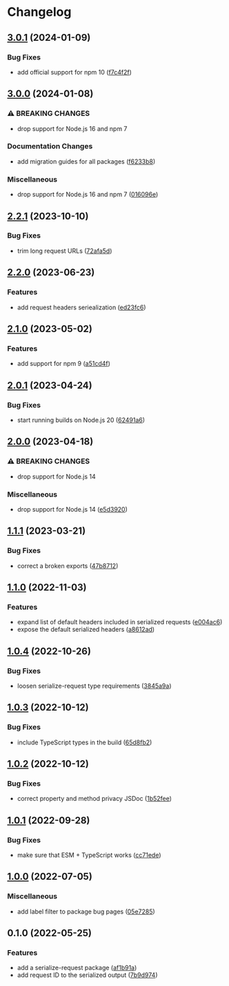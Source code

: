# Changelog

## [3.0.1](https://github.com/Financial-Times/dotcom-reliability-kit/compare/serialize-request-v3.0.0...serialize-request-v3.0.1) (2024-01-09)


### Bug Fixes

* add official support for npm 10 ([f7c4f2f](https://github.com/Financial-Times/dotcom-reliability-kit/commit/f7c4f2f4c9358389be7bbcbd3609081eec2246b5))

## [3.0.0](https://github.com/Financial-Times/dotcom-reliability-kit/compare/serialize-request-v2.2.1...serialize-request-v3.0.0) (2024-01-08)


### ⚠ BREAKING CHANGES

* drop support for Node.js 16 and npm 7

### Documentation Changes

* add migration guides for all packages ([f6233b8](https://github.com/Financial-Times/dotcom-reliability-kit/commit/f6233b8ac802a32cad321e43b63420fe6fd979c0))


### Miscellaneous

* drop support for Node.js 16 and npm 7 ([016096e](https://github.com/Financial-Times/dotcom-reliability-kit/commit/016096eab022fa426159ec649a4e32c24eedd568))

## [2.2.1](https://github.com/Financial-Times/dotcom-reliability-kit/compare/serialize-request-v2.2.0...serialize-request-v2.2.1) (2023-10-10)


### Bug Fixes

* trim long request URLs ([72afa5d](https://github.com/Financial-Times/dotcom-reliability-kit/commit/72afa5d8a533306b61ee89fb3f6b9bc2ab93eb26))

## [2.2.0](https://github.com/Financial-Times/dotcom-reliability-kit/compare/serialize-request-v2.1.0...serialize-request-v2.2.0) (2023-06-23)


### Features

* add request headers seriealization ([ed23fc6](https://github.com/Financial-Times/dotcom-reliability-kit/commit/ed23fc6503f6e944ef2456d3de3296e338c91d4c))

## [2.1.0](https://github.com/Financial-Times/dotcom-reliability-kit/compare/serialize-request-v2.0.1...serialize-request-v2.1.0) (2023-05-02)


### Features

* add support for npm 9 ([a51cd4f](https://github.com/Financial-Times/dotcom-reliability-kit/commit/a51cd4fa717c4ec8b5057be694dc99d5459df7db))

## [2.0.1](https://github.com/Financial-Times/dotcom-reliability-kit/compare/serialize-request-v2.0.0...serialize-request-v2.0.1) (2023-04-24)


### Bug Fixes

* start running builds on Node.js 20 ([62491a6](https://github.com/Financial-Times/dotcom-reliability-kit/commit/62491a60b07dfd044a90bb4adeece33c6be00c20))

## [2.0.0](https://github.com/Financial-Times/dotcom-reliability-kit/compare/serialize-request-v1.1.1...serialize-request-v2.0.0) (2023-04-18)


### ⚠ BREAKING CHANGES

* drop support for Node.js 14

### Miscellaneous

* drop support for Node.js 14 ([e5d3920](https://github.com/Financial-Times/dotcom-reliability-kit/commit/e5d392023e23b105049d8b09403b3db7699a37a1))

## [1.1.1](https://github.com/Financial-Times/dotcom-reliability-kit/compare/serialize-request-v1.1.0...serialize-request-v1.1.1) (2023-03-21)


### Bug Fixes

* correct a broken exports ([47b8712](https://github.com/Financial-Times/dotcom-reliability-kit/commit/47b8712edc097cf888faf2bb8445be87b84f219d))

## [1.1.0](https://github.com/Financial-Times/dotcom-reliability-kit/compare/serialize-request-v1.0.4...serialize-request-v1.1.0) (2022-11-03)


### Features

* expand list of default headers included in serialized requests ([e004ac6](https://github.com/Financial-Times/dotcom-reliability-kit/commit/e004ac6ae12437ea0c3258df29b5d41f80c24e08))
* expose the default serialized headers ([a8612ad](https://github.com/Financial-Times/dotcom-reliability-kit/commit/a8612ad88ebe8d18b9795dbcd089ba55c03ec7c3))

## [1.0.4](https://github.com/Financial-Times/dotcom-reliability-kit/compare/serialize-request-v1.0.3...serialize-request-v1.0.4) (2022-10-26)


### Bug Fixes

* loosen serialize-request type requirements ([3845a9a](https://github.com/Financial-Times/dotcom-reliability-kit/commit/3845a9a0c463c0ca281c2dfaf2cbdb0d456c1c41))

## [1.0.3](https://github.com/Financial-Times/dotcom-reliability-kit/compare/serialize-request-v1.0.2...serialize-request-v1.0.3) (2022-10-12)


### Bug Fixes

* include TypeScript types in the build ([65d8fb2](https://github.com/Financial-Times/dotcom-reliability-kit/commit/65d8fb29f0a4e469a2d766ae2f92a67b221c1436))

## [1.0.2](https://github.com/Financial-Times/dotcom-reliability-kit/compare/serialize-request-v1.0.1...serialize-request-v1.0.2) (2022-10-12)


### Bug Fixes

* correct property and method privacy JSDoc ([1b52fee](https://github.com/Financial-Times/dotcom-reliability-kit/commit/1b52fee58f8bd37600f51c93580c0e48765f0d2a))

## [1.0.1](https://github.com/Financial-Times/dotcom-reliability-kit/compare/serialize-request-v1.0.0...serialize-request-v1.0.1) (2022-09-28)


### Bug Fixes

* make sure that ESM + TypeScript works ([cc71ede](https://github.com/Financial-Times/dotcom-reliability-kit/commit/cc71eded6475d73b05771603df0946258600f50e))

## [1.0.0](https://github.com/Financial-Times/dotcom-reliability-kit/compare/serialize-request-v0.1.0...serialize-request-v1.0.0) (2022-07-05)


### Miscellaneous

* add label filter to package bug pages ([05e7285](https://github.com/Financial-Times/dotcom-reliability-kit/commit/05e7285c87ecbad909d86414579e970173af344f))

## 0.1.0 (2022-05-25)


### Features

* add a serialize-request package ([af1b91a](https://github.com/Financial-Times/dotcom-reliability-kit/commit/af1b91a68c410a39063efe0321b59d280543d4e2))
* add request ID to the serialized output ([7b9d974](https://github.com/Financial-Times/dotcom-reliability-kit/commit/7b9d97493029e8e2dfacf07dfaa9c23365e9cb62))
